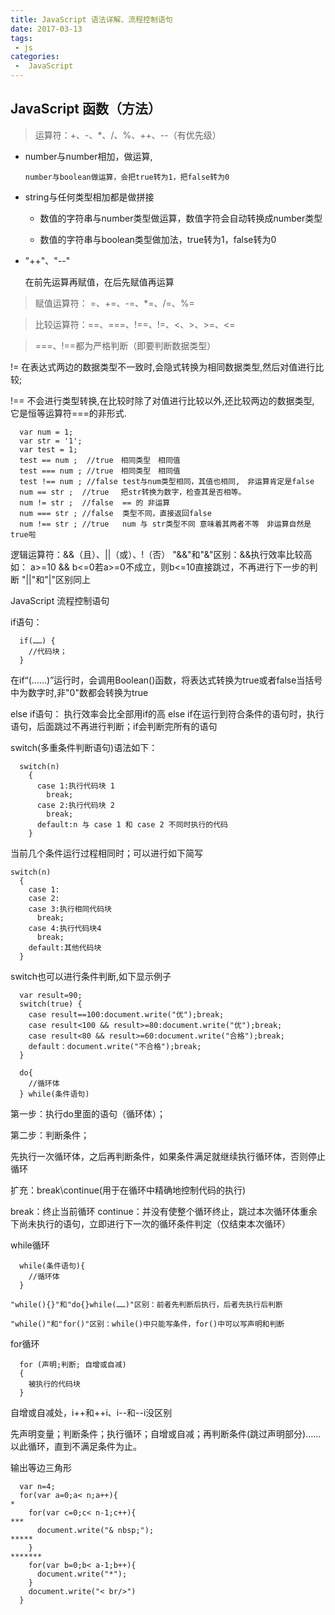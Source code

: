 ```yaml
---
title: JavaScript 语法详解、流程控制语句
date: 2017-03-13
tags:
 - js
categories:
 -  JavaScript
---
```


## JavaScript 函数（方法）

> 运算符：+、-、*、/、%、++、--（有优先级）

+ number与number相加，做运算, 
  
  `number与boolean做运算，会把true转为1，把false转为0`

+ string与任何类型相加都是做拼接

    + 数值的字符串与number类型做运算，数值字符会自动转换成number类型

    + 数值的字符串与boolean类型做加法，true转为1，false转为0

+ "++"、"--"

    在前先运算再赋值，在后先赋值再运算

> 赋值运算符： =、+=、-=、*=、/=、%=

> 比较运算符：==、===、!==、!=、<、>、>=、<=

> ===、!==都为严格判断（即要判断数据类型）

!= 在表达式两边的数据类型不一致时,会隐式转换为相同数据类型,然后对值进行比较;

!== 不会进行类型转换,在比较时除了对值进行比较以外,还比较两边的数据类型, 它是恒等运算符===的非形式.
  ```javascript:;
    var num = 1;
    var str = '1';
    var test = 1;
    test == num ;  //true　相同类型　相同值
    test === num ; //true　相同类型　相同值
    test !== num ; //false test与num类型相同，其值也相同,　非运算肯定是false 
    num == str ;  //true 　把str转换为数字，检查其是否相等。
    num != str ;  //false  == 的 非运算
    num === str ; //false  类型不同，直接返回false
    num !== str ; //true   num 与 str类型不同 意味着其两者不等　非运算自然是true啦 
  ```

逻辑运算符：&&（且）、||（或）、!（否）
"&&"和"&"区别：&&执行效率比较高
如： a>=10 && b<=0若a>=0不成立，则b<=10直接跳过，不再进行下一步的判断
"||"和"|"区别同上


JavaScript 流程控制语句

if语句：
  ```javascript:;
    if(……) {
      //代码块；
    }
  ```
在if“(……)”运行时，会调用Boolean()函数，将表达式转换为true或者false当括号中为数字时,非"0"数都会转换为true

else if语句：
执行效率会比全部用if的高
else if在运行到符合条件的语句时，执行语句，后面跳过不再进行判断；if会判断完所有的语句

switch(多重条件判断语句)语法如下：
  ```javascript:;
    switch(n)
      {
        case 1:执行代码块 1
          break;
        case 2:执行代码块 2
          break;
        default:n 与 case 1 和 case 2 不同时执行的代码
      }
  ```
  当前几个条件运行过程相同时；可以进行如下简写
  ```javascript:;
  switch(n)
    {
      case 1:
      case 2:
      case 3:执行相同代码块
        break;
      case 4:执行代码块4
        break;
      default:其他代码块
    }
  ```
  switch也可以进行条件判断,如下显示例子
  ```javascript:;
    var result=90;
    switch(true) {
      case result==100:document.write("优");break;
      case result<100 && result>=80:document.write("优");break;
      case result<80 && result>=60:document.write("合格");break;
      default：document.write("不合格");break;
    }
  ```

  ```javascript:;
    do{
      //循环体
    } while(条件语句)
  ```
  第一步：执行do里面的语句（循环体）；

  第二步：判断条件；

  先执行一次循环体，之后再判断条件，如果条件满足就继续执行循环体，否则停止循环

  扩充：break\continue(用于在循环中精确地控制代码的执行)

  break：终止当前循环
  continue：并没有使整个循环终止，跳过本次循环体重余下尚未执行的语句，立即进行下一次的循环条件判定（仅结束本次循环）


  while循环
  ```javascript:;
    while(条件语句){
      //循环体
    }
  ```

`"while(){}"和"do{}while(……)"区别：前者先判断后执行，后者先执行后判断`

`"while()"和"for()"区别：while()中只能写条件，for()中可以写声明和判断`


for循环
  ```javascript:;
    for (声明;判断; 自增或自减)
    {
      被执行的代码块
    }
  ```
自增或自减处，i++和++i、i--和--i没区别

先声明变量；判断条件；执行循环；自增或自减；再判断条件(跳过声明部分)……以此循环，直到不满足条件为止。

  输出等边三角形
  ```javascript:;
    var n=4;
    for(var a=0;a< n;a++){                                              *
      for(var c=0;c< n-1;c++){                                         ***
        document.write("& nbsp;");                                    *****
      }                                                              *******
      for(var b=0;b< a-1;b++){
        document.write("*");
      }
      document.write("< br/>")
    }
  ```

        
    